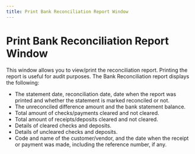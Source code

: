 ```yaml
---
title: Print Bank Reconciliation Report Window
---
```


# Print Bank Reconciliation Report Window


This window allows you to view/print the reconciliation report. Printing  the report is useful for audit purposes. The Bank Reconciliation report  displays the following:

- The statement date,  reconciliation date, date when the report was printed and whether the  statement is marked reconciled or not.
- The unreconciled  difference amount and the bank statement balance.
- Total amount of  checks/payments cleared and not cleared.
- Total amount of  receipts/deposits cleared and not cleared.
- Details of cleared  checks and deposits.
- Details of uncleared  checks and deposits.
- Code and name of  the customer/vendor, and the date when the receipt or payment was made,  including the reference number, if any.

